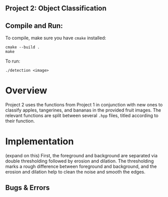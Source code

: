## Project 2: Object Classification
## Compile and Run:
To compile, make sure you have `cmake` installed:
```
cmake --build .
make
```
To run:
```
./detection <image>
```

# Overview
Project 2 uses the functions from Project 1 in conjunction with new ones to classify apples, tangerines, and bananas in the provided fruit images.
The relevant functions are split between several `.hpp` files, titled according to their function.

# Implementation
(expand on this)
First, the foreground and background are separated via double thresholding followed by erosion and dilation.
The thresholding marks a rough difference between foreground and background, and the erosion and dilation help to clean the noise and smooth the edges.


## Bugs & Errors


